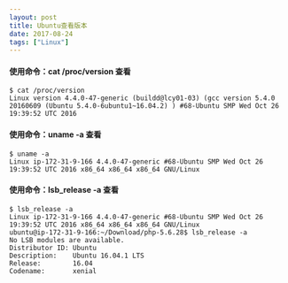 ```yaml
---
layout: post
title: Ubuntu查看版本
date: 2017-08-24
tags: ["Linux"]
---
```


#### 使用命令：cat /proc/version 查看

    $ cat /proc/version
    Linux version 4.4.0-47-generic (buildd@lcy01-03) (gcc version 5.4.0 20160609 (Ubuntu 5.4.0-6ubuntu1~16.04.2) ) #68-Ubuntu SMP Wed Oct 26 19:39:52 UTC 2016

<!--more-->

#### 使用命令：uname -a 查看

    $ uname -a
    Linux ip-172-31-9-166 4.4.0-47-generic #68-Ubuntu SMP Wed Oct 26 19:39:52 UTC 2016 x86_64 x86_64 x86_64 GNU/Linux

#### 使用命令：lsb_release -a 查看

    $ lsb_release -a
    Linux ip-172-31-9-166 4.4.0-47-generic #68-Ubuntu SMP Wed Oct 26 19:39:52 UTC 2016 x86_64 x86_64 x86_64 GNU/Linux
    ubuntu@ip-172-31-9-166:~/Download/php-5.6.28$ lsb_release -a
    No LSB modules are available.
    Distributor ID: Ubuntu
    Description:    Ubuntu 16.04.1 LTS
    Release:        16.04
    Codename:       xenial
    